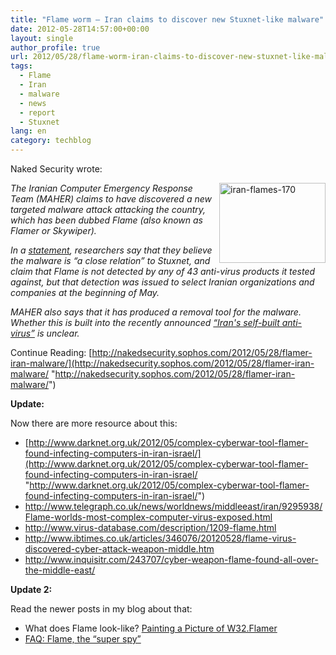 ```yaml
---
title: "Flame worm – Iran claims to discover new Stuxnet-like malware"
date: 2012-05-28T14:57:00+00:00
layout: single
author_profile: true
url: 2012/05/28/flame-worm-iran-claims-to-discover-new-stuxnet-like-malware/
tags:
  - Flame
  - Iran
  - malware
  - news
  - report
  - Stuxnet
lang: en
category: techblog
---
```

Naked Security wrote:

[<img title="iran-flames-170" border="0" alt="iran-flames-170" align="right" src="http://lh3.ggpht.com/-H7i2lfAgAmg/T8OLWPeXIYI/AAAAAAAAGHk/Js_udYnFn9k/iran-flames-170_thumb.jpg?imgmax=800" width="170" height="128" />](http://lh4.ggpht.com/-QohaM1XK7OA/T8OLUDmIspI/AAAAAAAAGHc/ZGu8EXRoFUQ/s1600-h/iran-flames-170%25255B2%25255D.jpg)_The Iranian Computer Emergency Response Team (MAHER) claims to have discovered a new targeted malware attack attacking the country, which has been dubbed Flame (also known as Flamer or Skywiper)._ 

_In a_ [_statement_](http://www.certcc.ir/index.php?name=news&file=article&sid=1894)_, researchers say that they believe the malware is “a close relation” to Stuxnet, and claim that Flame is not detected by any of 43 anti-virus products it tested against, but that detection was issued to select Iranian organizations and companies at the beginning of May._ 

_MAHER also says that it has produced a removal tool for the malware. Whether this is built into the recently announced_ <a href="/2012/05/iran-makes-its-own-anti-virus-software.html" target="_blank"><em>“Iran's self-built anti-virus”</em></a> _is unclear._ 

Continue Reading: [http://nakedsecurity.sophos.com/2012/05/28/flamer-iran-malware/](http://nakedsecurity.sophos.com/2012/05/28/flamer-iran-malware/ "http://nakedsecurity.sophos.com/2012/05/28/flamer-iran-malware/") 

**Update:**

Now there are more resource about this:

  * [http://www.darknet.org.uk/2012/05/complex-cyberwar-tool-flamer-found-infecting-computers-in-iran-israel/](http://www.darknet.org.uk/2012/05/complex-cyberwar-tool-flamer-found-infecting-computers-in-iran-israel/ "http://www.darknet.org.uk/2012/05/complex-cyberwar-tool-flamer-found-infecting-computers-in-iran-israel/") 
  * <http://www.telegraph.co.uk/news/worldnews/middleeast/iran/9295938/Flame-worlds-most-complex-computer-virus-exposed.html> 
  * <http://www.virus-database.com/description/1209-flame.html> 
  * <http://www.ibtimes.co.uk/articles/346076/20120528/flame-virus-discovered-cyber-attack-weapon-middle.htm> 
  * <http://www.inquisitr.com/243707/cyber-weapon-flame-found-all-over-the-middle-east/> 

**Update 2:**

Read the newer posts in my blog about that:

  * What does Flame look-like? <a href="/2012/05/painting-picture-of-w32flamer.html" target="_blank">Painting a Picture of W32.Flamer</a> 
  * <a href="/2012/05/faq-flame-spy.html" target="_blank">FAQ: Flame, the “super spy”</a>